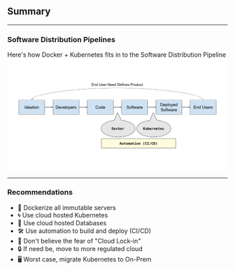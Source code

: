 <!-- .slide: data-background="img/background-title-orig.jpg" -->

## Summary

---
<!-- .slide: data-background="img/background-title-orig.jpg" -->

### Software Distribution Pipelines

<div class="fragment">
  Here's how Docker + Kubernetes fits in to the Software Distribution Pipeline<br>
  <img src="./img/software-distribution-pipeline-diagram-summary.png" style="background-color:white">
</div>

---
<!-- .slide: data-background="img/background-title-orig.jpg" -->

### Recommendations

- &#x1f433; Dockerize all immutable servers            <!-- .element: class="fragment" -->
- &#x1f300; Use cloud hosted Kubernetes                <!-- .element: class="fragment" -->
- &#x1f4be; Use cloud hosted Databases                 <!-- .element: class="fragment" -->
- &#x1f6e0; Use automation to build and deploy (CI/CD) <!-- .element: class="fragment" -->
- &#x1f92a; Don't believe the fear of "Cloud Lock-in"  <!-- .element: class="fragment" -->
- &#x1f512; If need be, move to more regulated cloud   <!-- .element: class="fragment" -->
- &#x1f5a5; Worst case, migrate Kubernetes to On-Prem  <!-- .element: class="fragment" -->
